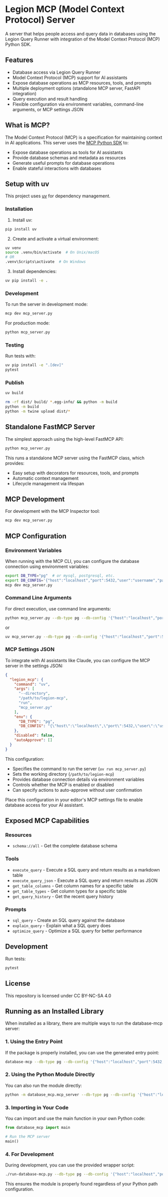 # Legion MCP (Model Context Protocol) Server

A server that helps people access and query data in databases using the Legion Query Runner with integration of the Model Context Protocol (MCP) Python SDK.

## Features

- Database access via Legion Query Runner
- Model Context Protocol (MCP) support for AI assistants
- Expose database operations as MCP resources, tools, and prompts
- Multiple deployment options (standalone MCP server, FastAPI integration)
- Query execution and result handling
- Flexible configuration via environment variables, command-line arguments, or MCP settings JSON

## What is MCP?

The Model Context Protocol (MCP) is a specification for maintaining context in AI applications. This server uses the [MCP Python SDK](https://github.com/modelcontextprotocol/python-sdk) to:

- Expose database operations as tools for AI assistants
- Provide database schemas and metadata as resources
- Generate useful prompts for database operations
- Enable stateful interactions with databases

## Setup with uv

This project uses [uv](https://github.com/astral-sh/uv) for dependency management.

### Installation

1. Install uv:
```bash
pip install uv
```

2. Create and activate a virtual environment:
```bash
uv venv
source .venv/bin/activate  # On Unix/macOS
# OR
.venv\Scripts\activate  # On Windows
```

3. Install dependencies:
```bash
uv pip install -e .
```

### Development

To run the server in development mode:
```bash
mcp dev mcp_server.py
```

For production mode:
```bash
python mcp_server.py
```

### Testing

Run tests with:
```bash
uv pip install -e ".[dev]"
pytest
```

### Publish

```bash
uv build
```


```bash
rm -rf dist/ build/ *.egg-info/ && python -m build
python -m build
python -m twine upload dist/*
```
## Standalone FastMCP Server

The simplest approach using the high-level FastMCP API:

```bash
python mcp_server.py
```

This runs a standalone MCP server using the FastMCP class, which provides:
- Easy setup with decorators for resources, tools, and prompts
- Automatic context management
- Lifecycle management via lifespan


## MCP Development

For development with the MCP Inspector tool:

```bash
mcp dev mcp_server.py
```

## MCP Configuration

### Environment Variables

When running with the MCP CLI, you can configure the database connection using environment variables:

```bash
export DB_TYPE="pg"  # or mysql, postgresql, etc.
export DB_CONFIG='{"host":"localhost","port":5432,"user":"username","password":"password","dbname":"database_name"}'
mcp dev mcp_server.py
```

### Command Line Arguments

For direct execution, use command line arguments:

```bash
python mcp_server.py --db-type pg --db-config '{"host":"localhost","port":5432,"user":"username","password":"password","dbname":"database_name"}'
```

or

```bash
uv mcp_server.py --db-type pg --db-config '{"host":"localhost","port":5432,"user":"username","password":"password","dbname":"database_name"}'
```

### MCP Settings JSON

To integrate with AI assistants like Claude, you can configure the MCP server in the settings JSON:

```json
{
  "legion_mcp": {
    "command": "uv",
    "args": [
      "--directory",
      "/path/to/legion-mcp",
      "run",
      "mcp_server.py"
    ],
    "env": {
      "DB_TYPE": "pg",
      "DB_CONFIG": "{\"host\":\"localhost\",\"port\":5432,\"user\":\"username\",\"password\":\"password\",\"dbname\":\"database_name\"}"
    },
    "disabled": false,
    "autoApprove": []
  }
}
```

This configuration:
- Specifies the command to run the server (`uv run mcp_server.py`)
- Sets the working directory (`/path/to/legion-mcp`)
- Provides database connection details via environment variables
- Controls whether the MCP is enabled or disabled
- Can specify actions to auto-approve without user confirmation

Place this configuration in your editor's MCP settings file to enable database access for your AI assistant.

## Exposed MCP Capabilities

### Resources

- `schema://all` - Get the complete database schema

### Tools

- `execute_query` - Execute a SQL query and return results as a markdown table
- `execute_query_json` - Execute a SQL query and return results as JSON
- `get_table_columns` - Get column names for a specific table
- `get_table_types` - Get column types for a specific table
- `get_query_history` - Get the recent query history

### Prompts

- `sql_query` - Create an SQL query against the database
- `explain_query` - Explain what a SQL query does
- `optimize_query` - Optimize a SQL query for better performance

## Development

Run tests:
```bash
pytest
```

## License

This repository is licensed under CC BY-NC-SA 4.0

## Running as an Installed Library

When installed as a library, there are multiple ways to run the database-mcp server:

### 1. Using the Entry Point

If the package is properly installed, you can use the generated entry point:

```bash
database-mcp --db-type pg --db-config '{"host":"localhost","port":5432,"user":"username","password":"password","dbname":"database_name"}'
```

### 2. Using the Python Module Directly

You can also run the module directly:

```bash
python -m database_mcp.mcp_server --db-type pg --db-config '{"host":"localhost","port":5432,"user":"username","password":"password","dbname":"database_name"}'
```

### 3. Importing in Your Code

You can import and use the main function in your own Python code:

```python
from database_mcp import main

# Run the MCP server
main()
```

### 4. For Development

During development, you can use the provided wrapper script:

```bash
./run-database-mcp.py --db-type pg --db-config '{"host":"localhost","port":5432,"user":"username","password":"password","dbname":"database_name"}'
```

This ensures the module is properly found regardless of your Python path configuration.